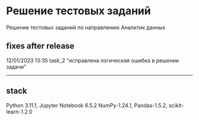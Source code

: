 # Решение тестовых заданий
Решение тестовых заданий по направлению Аналитик данных

## fixes after release

12/01/2023 13:35 task_2 "исправлена логическая ошибка в решении задачи"

---
## stack 
Python 3.11.1, Jupyter Notebook 6.5.2
NumPy-1.24.1, Pandas-1.5.2, scikit-learn-1.2.0
